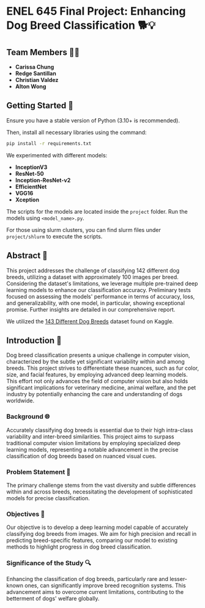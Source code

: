 # ENEL 645 Final Project: Enhancing Dog Breed Classification 🐕💡

## Team Members 🧑‍🔬

- **Carissa Chung**
- **Redge Santillan**
- **Christian Valdez**
- **Alton Wong**

## Getting Started 🚀

Ensure you have a stable version of Python (3.10+ is recommended).

Then, install all necessary libraries using the command:

```bash
pip install -r requirements.txt
```

We experimented with different models:

- **InceptionV3**
- **ResNet-50**
- **Inception-ResNet-v2**
- **EfficientNet**
- **VGG16**
- **Xception**

The scripts for the models are located inside the `project` folder. Run the models using `<model_name>.py`.

For those using slurm clusters, you can find slurm files under `project/shlurm` to execute the scripts.

## Abstract 📄

This project addresses the challenge of classifying 142 different dog breeds, utilizing a dataset with approximately 100 images per breed. Considering the dataset's limitations, we leverage multiple pre-trained deep learning models to enhance our classification accuracy. Preliminary tests focused on assessing the models' performance in terms of accuracy, loss, and generalizability, with one model, in particular, showing exceptional promise. Further insights are detailed in our comprehensive report.

We utilized the [143 Different Dog Breeds](https://www.kaggle.com/datasets/rafsunahmad/143-different-dog-breeds-image-classifier) dataset found on Kaggle.

## Introduction 📘

Dog breed classification presents a unique challenge in computer vision, characterized by the subtle yet significant variability within and among breeds. This project strives to differentiate these nuances, such as fur color, size, and facial features, by employing advanced deep learning models. This effort not only advances the field of computer vision but also holds significant implications for veterinary medicine, animal welfare, and the pet industry by potentially enhancing the care and understanding of dogs worldwide.

### Background 🌐

Accurately classifying dog breeds is essential due to their high intra-class variability and inter-breed similarities. This project aims to surpass traditional computer vision limitations by employing specialized deep learning models, representing a notable advancement in the precise classification of dog breeds based on nuanced visual cues.

### Problem Statement 🚩

The primary challenge stems from the vast diversity and subtle differences within and across breeds, necessitating the development of sophisticated models for precise classification.

### Objectives 🎯

Our objective is to develop a deep learning model capable of accurately classifying dog breeds from images. We aim for high precision and recall in predicting breed-specific features, comparing our model to existing methods to highlight progress in dog breed classification.

### Significance of the Study 🔍

Enhancing the classification of dog breeds, particularly rare and lesser-known ones, can significantly improve breed recognition systems. This advancement aims to overcome current limitations, contributing to the betterment of dogs' welfare globally.
